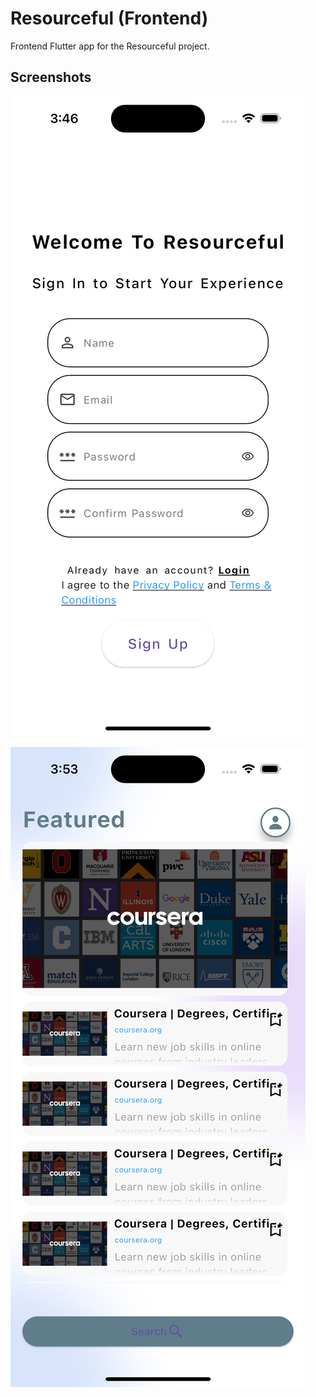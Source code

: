 # Resourceful (Frontend)

Frontend Flutter app for the Resourceful project.

## Screenshots

![alt text](assets/images/screenshot1.png)

![alt text](assets/images/screenshot2.png)
